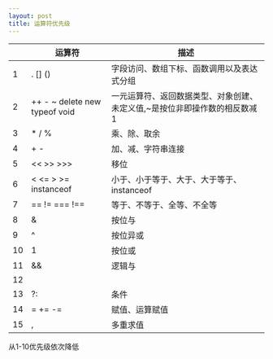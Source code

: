 ```yaml
---
layout: post
title: 运算符优先级
---
```


|  | 运算符 |描述|
|--------|--------|----|
|   1     |  . [] ()      |字段访问、数组下标、函数调用以及表达式分组|
|2 | ++ - ~ delete new typeof void      |        一元运算符、返回数据类型、对象创建、未定义值,~是按位非即操作数的相反数减1|
| 3|* / %       |  乘、除、取余      |
|    4    |   + -     |加、减、字符串连接|
|   5     |   << >> >>>     |移位|
|   6     |   < <= > >= instanceof     |小于、小于等于、大于、大于等于、instanceof|
|     7   |  == != === !==      |等于、不等于、全等、不全等|
|     8   | &       |按位与|
|     9   |   ^     |按位异或|
|    10    |      1  |按位或|
|    11    |  &&      |逻辑与|
|   12     |  ||      |逻辑或|
|    13    |   ?:     |条件|
|    14    |   = += -=     |赋值、运算赋值|
|    15    |  ,      |多重求值|

从1-10优先级依次降低